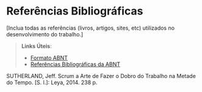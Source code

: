 # Referências Bibliográficas

[Inclua todas as referências (livros, artigos, sites, etc) utilizados no desenvolvimento do trabalho.]

> **Links Úteis**:
> - [Formato ABNT](https://www.normastecnicas.com/abnt/)
> - [Referências Bibliográficas da ABNT](https://comunidade.rockcontent.com/referencia-bibliografica-abnt/)

SUTHERLAND, Jeff. Scrum a Arte de Fazer o Dobro do Trabalho na Metade do Tempo. [S. l.]: Leya, 2014. 238 p.
